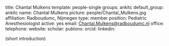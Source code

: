 title: Chantal Mulkens
template: people-single
groups: ankitc
default_group: ankitc
name: Chantal Mulkens
picture: people/Chantal_Mulkens.jpg
affiliation: Radboudumc, Nijmegen
type: member
position: Pediatric Anesthesiologist
active: yes
email: Chantal.Mulkens@radboudumc.nl
office: 
telephone: 
website: 
scholar: 
publons: 
orcid: 
linkedin: 

(short introduction)
